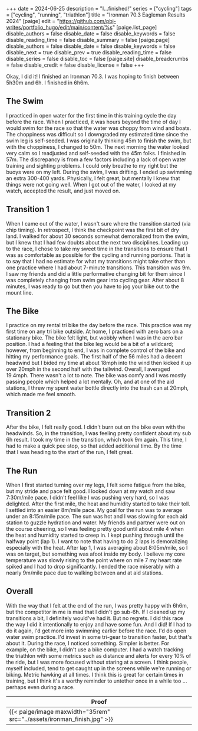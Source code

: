 +++
date = 2024-06-25
description = "I...finished!"
series = ["cycling"]
tags = ["cycling", "running", "triathlon"]
title = "Ironman 70.3 Eagleman Results 2024"
[paige]
edit = "https://github.com/pbj-writes/portfolio_hugo/edit/main/content/%s"
[paige.list_page]
disable_authors = false
disable_date = false
disable_keywords = false
disable_reading_time = false
disable_summary = false
[paige.page]
disable_authors = false
disable_date = false
disable_keywords = false
disable_next = true
disable_prev = true
disable_reading_time = false
disable_series = false
disable_toc = false
[paige.site]
disable_breadcrumbs = false
disable_credit = false
disable_license = false
+++

Okay, I did it! I finished an Ironman 70.3. I was hoping to finish between 5h30m and 6h. I finished in 6h6m. 

## The Swim

I practiced in open water for the first time in this training cycle the day before the race. When I practiced, it was hours beyond the time of day I would swim for the race so that the water was choppy from wind and boats. The choppiness was difficult so I downgraded my estimated time since the swim leg is self-seeded. I was originally thinking 45m to finish the swim, but with the choppiness, I changed to 50m. The next morning the water looked very calm so I readjusted and self-seeded with the 45m folks. I finished in 57m. The discrepancy is from a few factors including a lack of open water training and sighting problems. I could only breathe to my right but the buoys were on my left. During the swim, I was drifting. I ended up swimming an extra 300-400 yards. Physically, I felt great, but mentally I knew that things were not going well. When I got out of the water, I looked at my watch, accepted the result, and just moved on.

## Transition 1

When I came out of the water, I wasn't sure where the transition started (via chip timing). In retrospect, I think the checkpoint was the first bit of dry land. I walked for about 30 seconds somewhat demoralized from the swim, but I knew that I had few doubts about the next two disciplines. Leading up to the race, I chose to take my sweet time in the transitions to ensure that I was as comfortable as possible for the cycling and running portions. That is to say that I had no estimate for what my transitions might take other than one practice where I had about 7-minute transitions. This transition was 9m. I saw my friends and did a little performative changing bit for them since I was completely changing from swim gear into cycling gear. After about 8 minutes, I was ready to go but then you have to jog your bike out to the mount line. 

## The Bike

I practice on my rental tri bike the day before the race. This practice was my first time on any tri bike outside. At home, I practiced with aero bars on a stationary bike. The bike felt light, but wobbly when I was in the aero bar position. I had a feeling that the bike leg would be a bit of a wildcard; however, from beginning to end, I was in complete control of the bike and hitting my performance goals. The first half of the 56 miles had a decent headwind but I bided my time at about 18mph into the wind then kicked it up over 20mph in the second half with the tailwind. Overall, I averaged 19.4mph. There wasn't a lot to note. The bike was comfy and I was mostly passing people which helped a lot mentally. Oh, and at one of the aid stations, I threw my spent water bottle directly into the trash can at 20mph, which made me feel smooth.

## Transition 2

After the bike, I felt really good. I didn't burn out on the bike even with the headwinds. So, in the transition, I was feeling pretty confident about my sub 6h result. I took my time in the transition, which took 9m again. This time, I had to make a quick pee stop, so that added additional time. By the time that I was heading to the start of the run, I felt great. 

## The Run 

When I first started turning over my legs, I felt some fatigue from the bike, but my stride and pace felt good. I looked down at my watch and saw 7:30m/mile pace. I didn't feel like I was pushing very hard, so I was delighted. After the first mile, the heat and humidity started to take their toll. I settled into an easier 8m/mile pace. My goal for the run was to average under an 8:15m/mile pace. The sun was hot and I was slowing for each aid station to guzzle hydration and water. My friends and partner were out on the course cheering, so I was feeling pretty good until about mile 4 when the heat and humidity started to creep in. I kept pushing through until the halfway point (lap 1). I want to note that having to do 2 laps is demoralizing especially with the heat. After lap 1, I was averaging about 8:05m/mile, so I was on target, but something was afoot inside my body. I believe my core temperature was slowly rising to the point where on mile 7 my heart rate spiked and I had to drop significantly. I ended the race miserably with a nearly 9m/mile pace due to walking between and at aid stations. 

## Overall

With the way that I felt at the end of the run, I was pretty happy with 6h6m, but the competitor in me is mad that I didn't go sub-6h. If I cleaned up my transitions a bit, I definitely would've had it. But no regrets. I did this race the way I did it intentionally to enjoy and have some fun. And I did! If I had to do it again, I'd get more into swimming earlier before the race. I'd do open water swim practice. I'd invest in some tri-gear to transition faster, but that's about it. During the race, I noticed something. Simpler is better. For example, on the bike, I didn't use a bike computer. I had a watch tracking the triathlon with some metrics such as distance and alerts for every 10% of the ride, but I was more focused without staring at a screen. I think people, myself included, tend to get caught up in the screens while we're running or biking. Metric hawking at all times. I think this is great for certain times in training, but I think it's a worthy reminder to untether once in a while too ... perhaps even during a race. 

|    Proof   |
| ----------- | 
|{{< paige/image maxwidth="35rem" src="../assets/ironman_finish.jpg" >}}              |
